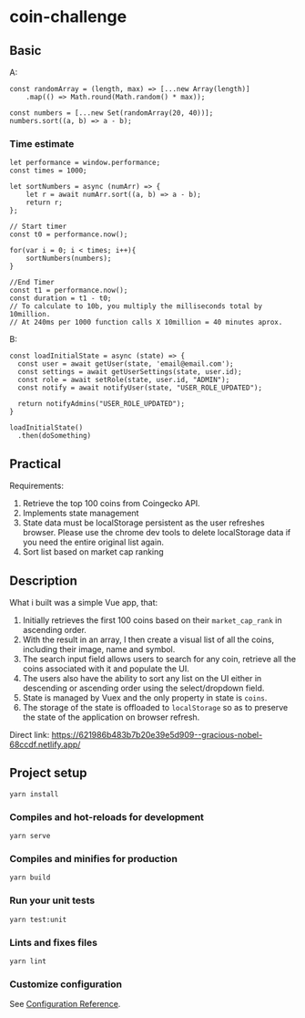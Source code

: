 # coin-challenge

## Basic
A:
```
const randomArray = (length, max) => [...new Array(length)]
    .map(() => Math.round(Math.random() * max));
    
const numbers = [...new Set(randomArray(20, 40))];
numbers.sort((a, b) => a - b);
```

### Time estimate
```
let performance = window.performance;
const times = 1000;     

let sortNumbers = async (numArr) => {
	let r = await numArr.sort((a, b) => a - b);
	return r;
};

// Start timer
const t0 = performance.now();

for(var i = 0; i < times; i++){
    sortNumbers(numbers);
}

//End Timer
const t1 = performance.now();
const duration = t1 - t0;
// To calculate to 10b, you multiply the milliseconds total by 10million.
// At 240ms per 1000 function calls X 10million = 40 minutes aprox.
```



B:
```
const loadInitialState = async (state) => {
  const user = await getUser(state, 'email@email.com');
  const settings = await getUserSettings(state, user.id);
  const role = await setRole(state, user.id, "ADMIN");
  const notify = await notifyUser(state, "USER_ROLE_UPDATED");

  return notifyAdmins("USER_ROLE_UPDATED");
}

loadInitialState()
  .then(doSomething)
```

## Practical
Requirements:
1. Retrieve the top 100 coins from Coingecko API.
2. Implements state management
3. State data must be localStorage persistent as the user refreshes browser. Please use the chrome dev tools to delete localStorage data if you need the entire original list again.
4. Sort list based on market cap ranking 

## Description
What i built was a simple Vue app, that:
1. Initially retrieves the first 100 coins based on their `market_cap_rank` in ascending order.
2. With the result in an array, I then create a visual list of all the coins, including their image, name and symbol.
3. The search input field allows users to search for any coin, retrieve all the coins associated with it and populate the UI.
4. The users also have the ability to sort any list on the UI either in descending or ascending order using the select/dropdown field.
5. State is managed by Vuex and the only property in state is `coins`.
6. The storage of the state is offloaded to `localStorage` so as to preserve the state of the application on browser refresh.


Direct link: https://621986b483b7b20e39e5d909--gracious-nobel-68ccdf.netlify.app/

## Project setup
```
yarn install
```

### Compiles and hot-reloads for development
```
yarn serve
```

### Compiles and minifies for production
```
yarn build
```

### Run your unit tests
```
yarn test:unit
```

### Lints and fixes files
```
yarn lint
```

### Customize configuration
See [Configuration Reference](https://cli.vuejs.org/config/).
